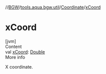 //[BGW](../../../index.md)/[tools.aqua.bgw.util](../index.md)/[Coordinate](index.md)/[xCoord](x-coord.md)



# xCoord  
[jvm]  
Content  
val [xCoord](x-coord.md): [Double](https://kotlinlang.org/api/latest/jvm/stdlib/kotlin/-double/index.html)  
More info  


X coordinate.

  



